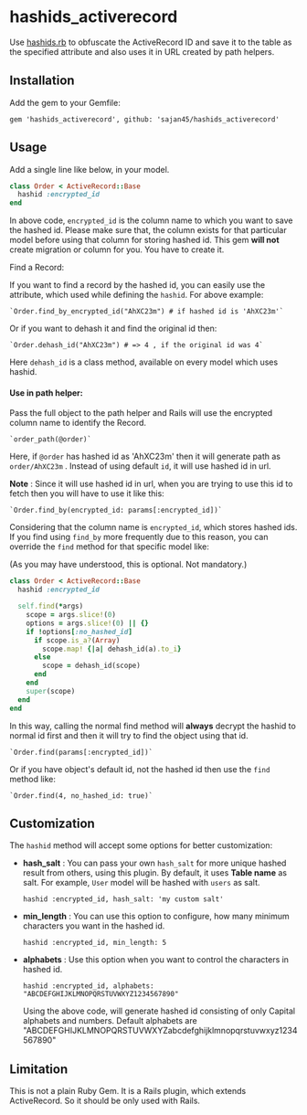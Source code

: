 # hashids_activerecord
Use [hashids.rb](https://github.com/peterhellberg/hashids.rb) to obfuscate the ActiveRecord ID and save it to the table as the specified attribute and also uses it in URL created by path helpers.

## Installation

Add the gem to your Gemfile:

    gem 'hashids_activerecord', github: 'sajan45/hashids_activerecord'

## Usage

Add a single line like below, in your model.

```ruby
class Order < ActiveRecord::Base
  hashid :encrypted_id
end
```
In above code, `encrypted_id` is the column name to which you want to save the
hashed id. Please make sure that, the column exists for that particular
model before using that column for storing hashed id. This gem **will not** create
migration or column for you. You have to create it.

Find a Record:

If you want to find a record by the hashed id, you can easily use the attribute,
which used while defining the `hashid`. For above example:

    `Order.find_by_encrypted_id("AhXC23m") # if hashed id is 'AhXC23m'`

Or if you want to dehash it and find the original id then:

    `Order.dehash_id("AhXC23m") # => 4 , if the original id was 4`

Here `dehash_id` is a class method, available on every model which uses hashid.

#### Use in path helper:
Pass the full object to the path helper and Rails will use the encrypted column name
to identify the Record.

    `order_path(@order)`

Here, if `@order` has hashed id as 'AhXC23m' then it will generate path as
`order/AhXC23m` . Instead of using default `id`, it will use hashed id in url.

**Note** : Since it will use hashed id in url, when you are trying to use this
id to fetch then you will have to use it like this:

    `Order.find_by(encrypted_id: params[:encrypted_id])`

Considering that the column name is `encrypted_id`, which stores hashed ids.
If you find using `find_by` more frequently due to this reason, you can override the
`find` method for that specific model like:

(As you may have understood, this is optional. Not mandatory.)
```ruby
class Order < ActiveRecord::Base
  hashid :encrypted_id

  self.find(*args)
    scope = args.slice!(0)
    options = args.slice!(0) || {}
    if !options[:no_hashed_id]
      if scope.is_a?(Array)
        scope.map! {|a| dehash_id(a).to_i}
      else
        scope = dehash_id(scope)
      end
    end
    super(scope)
  end
end
```

In this way, calling the normal find method will **always** decrypt the hashid to normal id first
and then it will try to find the object using that id.

    `Order.find(params[:encrypted_id])`

Or if you have object's default id, not the hashed id then use the `find` method like:

    `Order.find(4, no_hashed_id: true)`

## Customization

The `hashid` method will accept some options for better customization:
* **hash_salt** : You can pass your own `hash_salt` for more unique hashed result
  from others, using this plugin. By default, it uses **Table name** as salt. For example,
  `User` model will be hashed with `users` as salt.

    `hashid :encrypted_id, hash_salt: 'my custom salt'`

* **min_length** : You can use this option to configure, how many minimum characters you want in
  the hashed id.

    `hashid :encrypted_id, min_length: 5`

* **alphabets** : Use this option when you want to control the characters in hashed id.

    `hashid :encrypted_id, alphabets: "ABCDEFGHIJKLMNOPQRSTUVWXYZ1234567890"`

    Using the above code, will generate hashed id consisting of only Capital alphabets and numbers.
    Default alphabets are "ABCDEFGHIJKLMNOPQRSTUVWXYZabcdefghijklmnopqrstuvwxyz1234567890"

## Limitation

This is not a plain Ruby Gem. It is a Rails plugin, which extends ActiveRecord. So it should
be only used with Rails.
